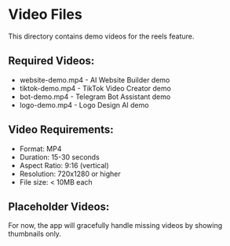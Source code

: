 # Video Files

This directory contains demo videos for the reels feature.

## Required Videos:
- website-demo.mp4 - AI Website Builder demo
- tiktok-demo.mp4 - TikTok Video Creator demo  
- bot-demo.mp4 - Telegram Bot Assistant demo
- logo-demo.mp4 - Logo Design AI demo

## Video Requirements:
- Format: MP4
- Duration: 15-30 seconds
- Aspect Ratio: 9:16 (vertical)
- Resolution: 720x1280 or higher
- File size: < 10MB each

## Placeholder Videos:
For now, the app will gracefully handle missing videos by showing thumbnails only.
